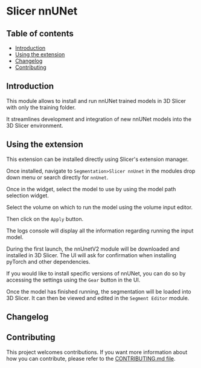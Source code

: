 # Slicer nnUNet

## Table of contents

* [Introduction](#introduction)
* [Using the extension](#using-the-extension)
* [Changelog](#changelog)
* [Contributing](#contributing)

## Introduction

This module allows to install and run nnUNet trained models in 3D Slicer with only the training folder.

It streamlines development and integration of new nnUNet models into the 3D Slicer environment.

## Using the extension

This extension can be installed directly using Slicer's extension manager.

Once installed, navigate to `Segmentation>Slicer nnUnet` in the modules drop down menu or search directly
for `nnUnet`.

Once in the widget, select the model to use by using the model path selection widget.

Select the volume on which to run the model using the volume input editor.

Then click on the `Apply` button.

The logs console will display all the information regarding running the input model.

During the first launch, the nnUnetV2 module will be downloaded and installed in 3D Slicer.
The UI will ask for confirmation when installing pyTorch and other dependencies.

If you would like to install specific versions of nnUNet, you can do so by accessing
the settings using the `Gear` button in the UI.

Once the model has finished running, the segmentation will be loaded into 3D Slicer.
It can then be viewed and edited in the `Segment Editor` module.
 

## Changelog


## Contributing

This project welcomes contributions. If you want more information about how you can contribute, please refer to
the [CONTRIBUTING.md file](CONTRIBUTING.md).
